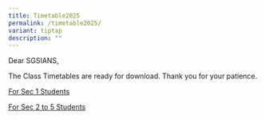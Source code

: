 ```yaml
---
title: Timetable2025
permalink: /timetable2025/
variant: tiptap
description: ""
---
```

<p>Dear SGSIANS,</p>
<p>The Class Timetables are ready for download. Thank you for your patience.</p>
<p><a href="/files/Sec_1__2025_Sem_1_Class_Timetable__31_Dec_.pdf" rel="noopener nofollow" target="_blank">For Sec 1 Students</a>
</p>
<p><a href="/files/Sec_2_to_5__2025_T1_Class_Timetable__31_Dec_.pdf" rel="noopener nofollow" target="_blank">For Sec 2 to 5 Students</a>
</p>